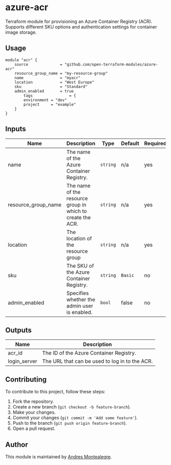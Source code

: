 # azure-acr
Terraform module for provisioning an Azure Container Registry (ACR). Supports different SKU options and authentication settings for container image storage.
## Usage

```hcl
module "acr" {
    source              = "github.com/open-terraform-modules/azure-acr"
    resource_group_name = "my-resource-group"
    name                = "myacr"
    location            = "West Europe"
    sku                 = "Standard"
    admin_enabled       = true
        tags                = {
        environment = "dev"
        project     = "example"
    }
}
```

## Inputs

| Name                | Description                                      | Type    | Default | Required |
|---------------------|--------------------------------------------------|---------|---------|----------|
| name            | The name of the Azure Container Registry.        | `string` | n/a     | yes      |
| resource_group_name | The name of the resource group in which to create the ACR. | `string` | n/a     | yes      |
| location            | The location of the resource group       | `string` | n/a     | yes      |
| sku                 | The SKU of the Azure Container Registry.         | `string` | `Basic` | no       |
| admin_enabled       | Specifies whether the admin user is enabled.     | `bool`   | false   | no       |

## Outputs

| Name       | Description                           |
|------------|---------------------------------------|
| acr_id     | The ID of the Azure Container Registry. |
| login_server | The URL that can be used to log in to the ACR. |

## Contributing

To contribute to this project, follow these steps:

1. Fork the repository.
2. Create a new branch (`git checkout -b feature-branch`).
3. Make your changes.
4. Commit your changes (`git commit -m 'Add some feature'`).
5. Push to the branch (`git push origin feature-branch`).
6. Open a pull request.

## Author

This module is maintained by [Andres Montealegre](mailto:montealegre.af@gmail.com).